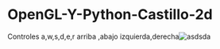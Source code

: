 # OpenGL-Y-Python-Castillo-2d
Controles a,w,s,d,e,r arriba ,abajo izquierda,derecha![asdsda](https://user-images.githubusercontent.com/84696109/171345331-49666518-b9af-44ed-a96f-093a718740a1.PNG)
